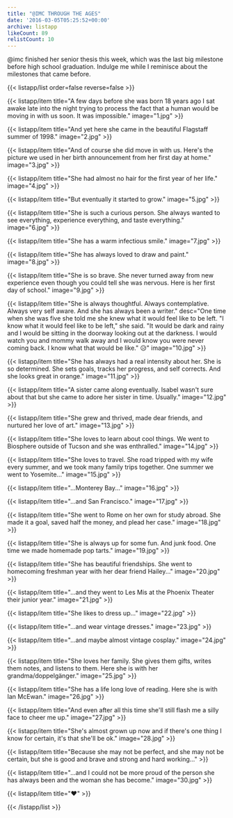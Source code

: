 ```yaml
---
title: "@IMC THROUGH THE AGES"
date: '2016-03-05T05:25:52+00:00'
archive: listapp
likeCount: 89
relistCount: 10
---
```


@imc finished her senior thesis this week, which was the last big milestone before high school graduation. Indulge me while I reminisce about the milestones that came before.

<!--more-->

{{< listapp/list order=false reverse=false >}}

   {{< listapp/item title="A few days before she was born 18 years ago I sat awake late into the night trying to process the fact that a human would be moving in with us soon. It was impossible."
      image="1.jpg" >}}

   {{< listapp/item title="And yet here she came in the beautiful Flagstaff summer of 1998."
      image="2.jpg" >}}

   {{< listapp/item title="And of course she did move in with us. Here's the picture we used in her birth announcement from her first day at home."
      image="3.jpg" >}}

   {{< listapp/item title="She had almost no hair for the first year of her life."
      image="4.jpg" >}}

   {{< listapp/item title="But eventually it started to grow."
      image="5.jpg" >}}

   {{< listapp/item title="She is such a curious person. She always wanted to see everything, experience everything, and taste everything."
      image="6.jpg" >}}

   {{< listapp/item title="She has a warm infectious smile."
      image="7.jpg" >}}

   {{< listapp/item title="She has always loved to draw and paint."
      image="8.jpg" >}}

   {{< listapp/item title="She is so brave. She never turned away from new experience even though you could tell she was nervous. Here is her first day of school."
      image="9.jpg" >}}

   {{< listapp/item title="She is always thoughtful. Always contemplative. Always very self aware. And she has always been a writer."
      desc="One time when she was five she told me she knew what it would feel like to be left. \"I know what it would feel like to be left,\" she said. \"It would be dark and rainy and I would be sitting in the doorway looking out at the darkness. I would watch you and mommy walk away and I would know you were never coming back. I know what that would be like.\" 😥"
      image="10.jpg" >}}

   {{< listapp/item title="She has always had a real intensity about her. She is so determined. She sets goals, tracks her progress, and self corrects. And she looks great in orange."
      image="11.jpg" >}}

   {{< listapp/item title="A sister came along eventually. Isabel wasn't sure about that but she came to adore her sister in time. Usually."
      image="12.jpg" >}}

   {{< listapp/item title="She grew and thrived, made dear friends, and nurtured her love of art."
      image="13.jpg" >}}

   {{< listapp/item title="She loves to learn about cool things. We went to Biosphere outside of Tucson and she was enthralled."
      image="14.jpg" >}}

   {{< listapp/item title="She loves to travel. She road tripped with my wife every summer, and we took many family trips together. One summer we went to Yosemite..."
      image="15.jpg" >}}

   {{< listapp/item title="...Monterey Bay..."
      image="16.jpg" >}}

   {{< listapp/item title="...and San Francisco."
      image="17.jpg" >}}

   {{< listapp/item title="She went to Rome on her own for study abroad. She made it a goal, saved half the money, and plead her case."
      image="18.jpg" >}}

   {{< listapp/item title="She is always up for some fun. And junk food. One time we made homemade pop tarts."
      image="19.jpg" >}}

   {{< listapp/item title="She has beautiful friendships. She went to homecoming freshman year with her dear friend Hailey..."
      image="20.jpg" >}}

   {{< listapp/item title="...and they went to Les Mis at the Phoenix Theater their junior year."
      image="21.jpg" >}}

   {{< listapp/item title="She likes to dress up..."
      image="22.jpg" >}}

   {{< listapp/item title="...and wear vintage dresses."
      image="23.jpg" >}}

   {{< listapp/item title="...and maybe almost vintage cosplay."
      image="24.jpg" >}}

   {{< listapp/item title="She loves her family. She gives them gifts, writes them notes, and listens to them. Here she is with her grandma/doppelgänger."
      image="25.jpg" >}}

   {{< listapp/item title="She has a life long love of reading. Here she is with Ian McEwan."
      image="26.jpg" >}}

   {{< listapp/item title="And even after all this time she'll still flash me a silly face to cheer me up."
      image="27.jpg" >}}

   {{< listapp/item title="She's almost grown up now and if there's one thing I know for certain, it's that she'll be ok."
      image="28.jpg" >}}

   {{< listapp/item title="Because she may not be perfect, and she may not be certain, but she is good and brave and strong and hard working..." >}}

   {{< listapp/item title="...and I could not be more proud of the person she has always been and the woman she has become."
      image="30.jpg" >}}

   {{< listapp/item title="❤️" >}}

{{< /listapp/list >}}
